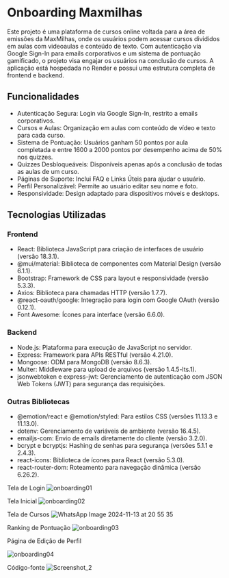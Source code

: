 # Onboarding Maxmilhas

Este projeto é uma plataforma de cursos online voltada para a área de emissões da MaxMilhas, onde os usuários podem acessar cursos divididos em aulas com videoaulas e conteúdo de texto. Com autenticação via Google Sign-In para emails corporativos e um sistema de pontuação gamificado, o projeto visa engajar os usuários na conclusão de cursos. A aplicação está hospedada no Render e possui uma estrutura completa de frontend e backend.

## Funcionalidades

- Autenticação Segura: Login via Google Sign-In, restrito a emails corporativos.
- Cursos e Aulas: Organização em aulas com conteúdo de vídeo e texto para cada curso.
- Sistema de Pontuação: Usuários ganham 50 pontos por aula completada e entre 1600 a 2000 pontos por desempenho acima de 50% nos quizzes.
- Quizzes Desbloqueáveis: Disponíveis apenas após a conclusão de todas as aulas de um curso.
- Páginas de Suporte: Inclui FAQ e Links Úteis para ajudar o usuário.
- Perfil Personalizável: Permite ao usuário editar seu nome e foto.
- Responsividade: Design adaptado para dispositivos móveis e desktops.

## Tecnologias Utilizadas

### Frontend
- React: Biblioteca JavaScript para criação de interfaces de usuário (versão 18.3.1).
- @mui/material: Biblioteca de componentes com Material Design (versão 6.1.1).
- Bootstrap: Framework de CSS para layout e responsividade (versão 5.3.3).
- Axios: Biblioteca para chamadas HTTP (versão 1.7.7).
- @react-oauth/google: Integração para login com Google OAuth (versão 0.12.1).
- Font Awesome: Ícones para interface (versão 6.6.0).

### Backend
- Node.js: Plataforma para execução de JavaScript no servidor.
- Express: Framework para APIs RESTful (versão 4.21.0).
- Mongoose: ODM para MongoDB (versão 8.6.3).
- Multer: Middleware para upload de arquivos (versão 1.4.5-lts.1).
- jsonwebtoken e express-jwt: Gerenciamento de autenticação com JSON Web Tokens (JWT) para segurança das requisições.

### Outras Bibliotecas
- @emotion/react e @emotion/styled: Para estilos CSS (versões 11.13.3 e 11.13.0).
- dotenv: Gerenciamento de variáveis de ambiente (versão 16.4.5).
- emailjs-com: Envio de emails diretamente do cliente (versão 3.2.0).
- bcrypt e bcryptjs: Hashing de senhas para segurança (versões 5.1.1 e 2.4.3).
- react-icons: Biblioteca de ícones para React (versão 5.3.0).
- react-router-dom: Roteamento para navegação dinâmica (versão 6.26.2).

Tela de Login
![onboarding01](https://github.com/user-attachments/assets/aaa1d5a1-6aff-45b1-9d4b-23ea9864aaae)

Tela Inicial
![onboarding02](https://github.com/user-attachments/assets/a961c633-0d92-4a00-8ef8-ce6132d4a726)

Tela de Cursos
![WhatsApp Image 2024-11-13 at 20 55 35](https://github.com/user-attachments/assets/477f22ae-7fb5-4bdb-b2ee-1965b39d6201)

Ranking de Pontuação
![onboarding03](https://github.com/user-attachments/assets/e6f75744-023d-4b22-80eb-115ced097263)

Página de Edição de Perfil

![onboarding04](https://github.com/user-attachments/assets/4052ff3e-cdf8-4700-9dac-74a9dd11083b)

Código-fonte
![Screenshot_2](https://github.com/user-attachments/assets/d1ff1c78-bb40-47b9-aa1a-07aa495bf7f4)
